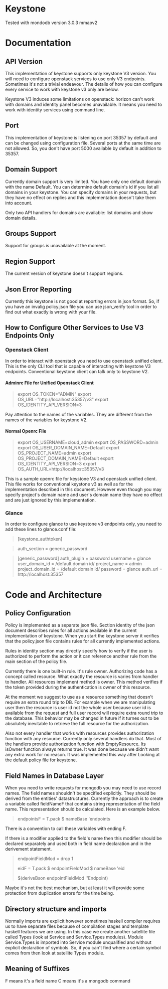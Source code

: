 Keystone
========

Tested with mondodb version 3.0.3 mmapv2

Documentation
=============

API Version
-----------

This implementation of keystone supports only keystone V3 version. You will
need to configure openstack services to use only V3 endpoints. Sometimes it's
not a trivial endeavour. The details of how you can configure every service to
work with keystone v3 only are below.

Keystone V3 induces some limitations on openstack: horizon can't work with
domains and identity panel becomes unavailable. It means you need to work with
identity services using command line.

Port
----

This implementation of keystone is listening on port 35357 by default and can
be changed using configuration file. Several ports at the same time are not
allowed. So, you don't have port 5000 available by default in addition to 35357.

Domain Support
--------------

Currently domain support is very limited. You have only one default domain
with the name Default. You can determine default domain's id if you list all
domains in your keystone. You can specify domains in your requests, but they
have no effect on replies and this implementation doesn't take them into
account.

Only two API handlers for domains are available: list domains and show domain
details.

Groups Support
--------------

Support for groups is unavailable at the moment.

Region Support
--------------

The current version of keystone doesn't support regions.

Json Error Reporting
--------------------

Currently this keystone is not good at reporting errors in json format.
So, if you have an invalig policy.json file you can use json_verify tool
in order to find out what exactly is wrong with your file.

How to Configure Other Services to Use V3 Endpoints Only
--------------------------------------------------------

### Openstack Client ###

In order to interact with openstack you need to use openstack unified client.
This is the only CLI tool that is capable of interacting with keystone V3
endpoints. Conventional keystone client can talk only to keystone V2.

#### Adminrc File for Unified Openstack Client ####

> export OS_TOKEN="ADMIN"
> export OS_URL="http://localhost:35357/v3"
> export OS_IDENTITY_API_VERSION=3

Pay attention to the names of the variables. They are different from the names
of the variables for keystone V2.

#### Normal Openrc File ####

> export OS_USERNAME=cloud_admin
> export OS_PASSWORD=admin
> export OS_USER_DOMAIN_NAME=Default
> export OS_PROJECT_NAME=admin
> export OS_PROJECT_DOMAIN_NAME=Default
> export OS_IDENTITY_API_VERSION=3
> export OS_AUTH_URL=http://localhost:35357/v3

This is a sample openrc file for keystone V3 and openstack unified client. This
file works for conventional keystone v3 as well as for the implementation
described in this document. However even though you may specify project's domain
name and user's domain name they have no effect and are just ignored by this
implementation.

### Glance ###

In order to configure glance to use keystone v3 endpoints only, you need to add
these lines to glance.conf file:

> [keystone_authtoken]

> auth_section = generic_password

> [generic_password]
> auth_plugin = password
> username = glance
> user_domain_id = /default domain id/
> project_name = admin
> project_domain_id = /default domain id/
> password = glance
> auth_url = http://localhost:35357


Code and Architecture
=====================

Policy Configuration
--------------------

Policy is implemented as a separate json file.
Section identity of the json document describes rules for all actions available
in the current implementation of keystone. When you start the keystone server it
verifies that the policy.json file contains rules for all currently implemented
actions.

Rules in identity section may directly specify how to verify if the user is
authorized to perform the action or it can reference another rule from the main
section of the policy file.

Currently there is one built-in rule. It's rule owner. Authorizing code has
a concept called resource. What exactly the resource is varies from handler to
handler. All resources implement method is owner. This method verifies if the
token provided during the authentication is owner of this resource.

At the moment we suggest to use as a resource something that doesn't require an
extra round trip to DB. For example when we are manipulating user then
the resource is user id not the whole user because user id is available from the
request and full user record will require extra round trip to the database. This
behavior may be changed in future if it turnes out to be absolutely inevitable
to retrieve the full resource for the authorization.

Also not every handler that works with resources provides authorization function
with any resource. Currently only several handlers do that. Most of the handlers
provide authorization function with EmptyResource. Its isOwner function always
returns true. It was done because we didn't want any extra work for no reason.
It was implemented this way after Looking at the default policy file for
keystone.

Field Names in Database Layer
-----------------------------

When you need to write requests for mongodb you may need to use record names.
The field names shouldn't be specified explicitly. They should be derived from
the entities' datastructures.
Currently the approach is to create a variable called fieldNameF that contains
string representation of the field name. This representation should be
calculated. Here is an example below.

> endpointsF = T.pack $ nameBase 'endpoints

There is a convention to call these variables with ending F.

If there is a modifier applied to the field's name then this modifier should be
declared separately and used both in field name declaration and in the
derivement statement.

> endpointFieldMod = drop 1
>
> eidF = T.pack $ endpointFieldMod $ nameBase 'eid
>
> $(deriveBson endpointFieldMod ''Endpoint)

Maybe it's not the best mechanism, but at least it will provide some protection
from duplication errors for the time being.

Directory structure and imports
-------------------------------
Normally imports are explicit however sometimes haskell compiler requires us to
have separate files because of compilation stages and template haskell features
we are using. In this case we create another satellite file called Types (look
at Service and Service.Types modules).  Module Service.Types is imported into
Service module unqualified and without explicit declaration of symbols. So, if
you can't find where a certain symbol comes from then look at satellite Types
module.

Meaning of Suffixes
-------------------

F means it's a field name
C means it's a mongodb command
